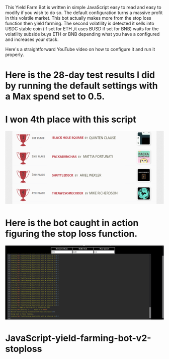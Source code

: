 This Yield Farm Bot is written in simple JavaScript easy to read and easy to modify if you wish to do so. 
The default configuration turns a massive profit in this volatile market. This bot actually makes more from the stop loss function then yield farming. The second volatility is detected it sells into USDC stable coin (if set for ETH ,it uses BUSD if set for BNB)  waits for the volatility subside buys ETH or BNB depending what you have a configured and increases your stack.

Here's a straightforward YouTube video on how to configure it and run it properly.




<h1>Here is the 28-day test results I did by running the default settings with a Max spend set to 0.5.</h1>


<h1>I won 4th place with this script</h1>
<img src="https://github.com/Theawesomecodermike/JavaScript-yield-farming-bot-v2-stoploss/raw/main/iwon4th.png" >


<h1>Here is the bot caught in action figuring the stop loss function.</h1>
<img src="https://github.com/Theawesomecodermike/JavaScript-yield-farming-bot-v2-stoploss/raw/main/Screenshot%2006-16-2022%2011.58.14.png" >

# JavaScript-yield-farming-bot-v2-stoploss
